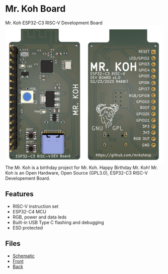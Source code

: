
# Mr. Koh Board
Mr. Koh ESP32-C3 RISC-V Development Board
![MrKoh](MrKoh.png)
The Mr. Koh is a birthday project for Mr. Koh.  Happy Birthday Mr. Koh!  Mr. Koh is an Open Hardware, Open Source (GPL3.0), ESP32-C3 RISC-V Developement Board.

## Features
* RISC-V instruction set
* ESP32-C4 MCU
* RGB, power and data leds
* Built-in USB Type C flashing and debugging
* ESD protected

## Files
* [Schematic](Hardware/MrKoh.pdf) 
* [Front](front012623.png)
* [Back](Back012623.png)






